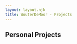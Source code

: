 ```yaml
---
layout: layout.njk
title: WouterDeMoor - Projects
---
```


<section class="games">
  <h2 class="grid-title">Personal Projects</h2>
  <div class="project-grid container">
  </div>
</section>
